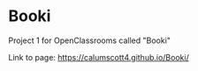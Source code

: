 # Booki

Project 1 for OpenClassrooms called "Booki"

Link to page: https://calumscott4.github.io/Booki/

